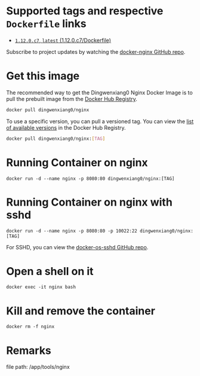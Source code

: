 # Supported tags and respective `Dockerfile` links

 - [`1.12.0.c7`, `latest` (1.12.0.c7/Dockerfile)](https://github.com/docker-zone/docker-nginx/blob/1.12.0.c7/1.12.0/centos/7/Dockerfile)

Subscribe to project updates by watching the [docker-nginx GitHub repo](https://github.com/docker-zone/docker-nginx/).
 
# Get this image

The recommended way to get the Dingwenxiang0 Nginx Docker Image is to pull the prebuilt image from the [Docker Hub Registry](https://hub.docker.com/r/dingwenxiang0/nginx/).

```bash
docker pull dingwenxiang0/nginx
```

To use a specific version, you can pull a versioned tag. You can view the [list of available versions](https://hub.docker.com/r/dingwenxiang0/nginx/tags/) in the Docker Hub Registry.

```bash
docker pull dingwenxiang0/nginx:[TAG]
```

# Running Container on nginx

`docker run -d --name nginx -p 8080:80 dingwenxiang0/nginx:[TAG]`

# Running Container on nginx with sshd

`docker run -d --name nginx -p 8080:80 -p 10022:22 dingwenxiang0/nginx:[TAG]`

For SSHD, you can view the [docker-os-sshd GitHub repo](https://github.com/docker-zone/docker-os-sshd/).

# Open a shell on it

`docker exec -it nginx bash`

# Kill and remove the container

`docker rm -f nginx`

# Remarks

file path: /app/tools/nginx